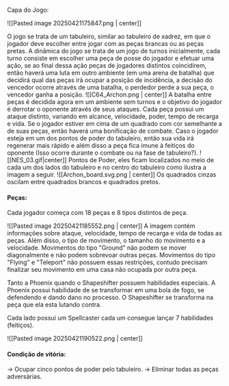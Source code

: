 Capa do Jogo:

![[Pasted image 20250421175847.png | center]]

O jogo se trata de um tabuleiro, similar ao tabuleiro de xadrez, em que o jogador deve escolher entre jogar com as peças brancas ou as peças pretas. A dinâmica do jogo se trata de um jogo de turnos inicialmente, cada turno consiste em escolher uma peça de posse do jogador e efetuar uma ação, se ao final dessa ação peças de jogadores distintos coincidirem, então haverá uma luta em outro ambiente (em uma arena de batalha) que decidirá qual das peças irá ocupar a posição de incidência, a decisão do vencedor ocorre através de uma batalha, o perdedor perde a sua peça, o vencedor ganha a posição.
![[C64_Archon.png | center]]
A batalha entre peças é decidida agora em um ambiente sem turnos e o objetivo do jogador é derrotar o oponente através de seus ataques. Cada peça possui um ataque distinto, variando em alcance, velocidade, poder, tempo de recarga e vida. Se o jogador estiver em cima de um quadrado com cor semelhante a de suas peças, então haverá uma bonificação de combate. Caso o jogador esteja em um dos pontos de poder do tabuleiro, então sua vida irá regenerar mais rápido e além disso a peça fica imune à feitiços do oponente (Isso ocorre durante o combate ou na fase de tabuleiro?).
![[NES_03.gif|center]]
Pontos de Poder, eles ficam localizados no meio de cada um dos lados do tabuleiro e no centro do tabuleiro como ilustra a imagem a seguir.
![[Archon_board.svg.png | center]]
Os quadrados cinzas oscilam entre quadrados brancos e quadrados pretos.

#### Peças:
Cada jogador começa com 18 peças e 8 tipos distintos de peça.

![[Pasted image 20250421185552.png | center]]
A imagem contém informações sobre ataque, velocidade, tempo de recarga e vida de todas as peças. Além disso, o tipo de movimento, o tamanho do movimento e a velocidade.
Movimentos do tipo "Ground" não podem se mover diagonalmente e não podem sobrevoar outras peças.
Movimentos do tipo "Flying" e "Teleport" não possuem essas restrições, contudo precisam finalizar seu movimento em uma casa não ocupada por outra peça.

Tanto a Phoenix quando o Shapeshifter possuem habilidades especiais. A Phoenix possui habilidade de se transformar em uma bola de fogo, se defendendo e dando dano no processo. O Shapeshifter se transforma na peça que ela esta lutando contra.

Cada lado possui um Spellcaster cada um consegue lançar 7 habilidades (feitiços).

![[Pasted image 20250421190522.png | center]]

#### Condição de vitória:
-> Ocupar cinco pontos de poder pelo tabuleiro.
-> Eliminar todas as peças adversárias.
